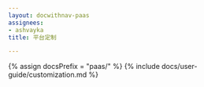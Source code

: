 ```yaml
---
layout: docwithnav-paas
assignees:
- ashvayka
title: 平台定制

---
```


{% assign docsPrefix = "paas/" %}
{% include docs/user-guide/customization.md %}